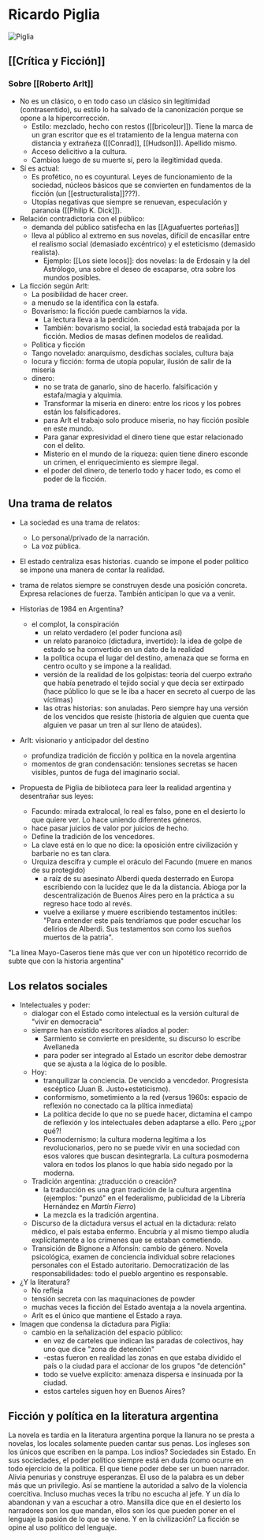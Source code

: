 # Ricardo Piglia

![Piglia](https://images.squarespace-cdn.com/content/v1/54ef4a93e4b01b969d320540/1490734236472-UZM9K3RA3RWEGSRUOPPZ/ke17ZwdGBToddI8pDm48kBIkQ6BpXxi_9dtfIasthhVZw-zPPgdn4jUwVcJE1ZvWQUxwkmyExglNqGp0IvTJZUJFbgE-7XRK3dMEBRBhUpzSaLj8w0YDPn2WHB8GJ_LztSXmqlyOsVSt0NebUuTxNFM_pkrYYVyX5hyB9gpLD9Y/image-asset.jpeg)

## [[Crítica y Ficción]]
### Sobre [[Roberto Arlt]]

- No es un clásico, o en todo caso un clásico sin legitimidad (contrasentido), su estilo lo ha salvado de la canonización porque se opone a la hipercorrección.
  - Estilo: mezclado, hecho con restos ([[bricoleur]]). Tiene la marca de un gran escritor que es el tratamiento de la lengua materna con distancia y extrañeza ([[Conrad]], [[Hudson]]). Apellido mismo.
  - Acceso delicitivo a la cultura.
  - Cambios luego de su muerte sí, pero la ilegitimidad queda.
- Sí es actual:
  - Es profético, no es coyuntural. Leyes de funcionamiento de la sociedad, núcleos básicos que se convierten en fundamentos de la ficción (un [[estructuralista]]???).
  - Utopías negativas que siempre se renuevan, especulación y paranoia ([[Philip K. Dick]]).
- Relación contradictoria con el público:
  - demanda del público satisfecha en las [[Aguafuertes porteñas]]
  - lleva al público al extremo en sus novelas, difícil de encasillar entre el realismo social (demasiado excéntrico) y el esteticismo (demasido realista).
    - Ejemplo: [[Los siete locos]]: dos novelas: la de Erdosain y la del Astrólogo, una sobre el deseo de escaparse, otra sobre los mundos posibles.
- La ficción según Arlt:
  - La posibilidad de hacer creer.
  - a menudo se la identifica con la estafa.
  - Bovarismo: la ficción puede cambiarnos la vida.
    - La lectura lleva a la perdición.
    - También: bovarismo social, la sociedad está trabajada por la ficción. Medios de masas definen modelos de realidad.
  - Política y ficción
  - Tango novelado: anarquismo, desdichas sociales, cultura baja
  - locura y ficción: forma de utopía popular, ilusión de salir de la miseria
  - dinero:       
    - no se trata de ganarlo, sino de hacerlo. falsificación y estafa/magia y alquimia.
    - Transformar la miseria en dinero: entre los ricos y los pobres están los falsificadores.
    - para Arlt el trabajo solo produce miseria, no hay ficción posible en este mundo. 
    - Para ganar expresividad el dinero tiene que estar relacionado con el delito.
    - Misterio en el mundo de la riqueza: quien tiene dinero esconde un crimen, el enriquecimiento es siempre ilegal.
    - el poder del dinero, de tenerlo todo y hacer todo, es como el poder de la ficción.

## Una trama de relatos
- La sociedad es una trama de relatos:
  - Lo personal/privado de la narración.
  - La voz pública.
- El estado centraliza esas historias. cuando se impone el poder político se impone una manera de contar la realidad. 
- trama de relatos siempre se construyen desde una posición concreta. Expresa relaciones de fuerza. También anticipan lo que va a venir.
- Historias de 1984 en Argentina?
  - el complot, la conspiración
    - un relato verdadero (el poder funciona así)
    - un relato paranoico (dictadura, invertido): la idea de golpe de estado se ha convertido en un dato de la realidad
    - la política ocupa el lugar del destino, amenaza que se forma en centro oculto y se impone a la realidad.
    - versión de la realidad de los golpistas: teoría del cuerpo extraño que había penetrado el tejido social y que decía ser extirpado (hace público lo que se le iba a hacer  en secreto al cuerpo de las víctimas)
    - las otras historias: son anuladas. Pero siempre hay una versión de los vencidos que resiste (historia de alguien que cuenta que alguien ve pasar un tren al sur lleno de ataúdes).
- Arlt: visionario y anticipador del destino    
  - profundiza tradición de ficción y política en la novela argentina
  - momentos de gran condensación: tensiones secretas se hacen visibles, puntos de fuga del imaginario social.
- Propuesta de Piglia de biblioteca para leer la realidad argentina y desentrañar sus leyes:
  
  - Facundo: mirada extralocal, lo real es falso, pone en el desierto lo que quiere ver. Lo hace uniendo diferentes géneros.
  - hace pasar juicios de valor por juicios de hecho. 
  - Define la tradición de los vencedores.
  - La clave está en lo que no dice: la oposición entre civilización y barbarie no es tan clara. 
  - Urquiza descifra y cumple el oráculo del Facundo (muere en manos de su protegido) 
    - a raíz de su asesinato Alberdi queda desterrado en Europa escribiendo con la lucidez que le da la distancia. Abioga por la descentralización de Buenos Aires pero en la práctica a su regreso hace todo al revés.
    - vuelve a exiliarse y muere escribiendo testamentos inútiles: "Para entender este país tendríamos que poder escuchar los
delirios de Alberdi. Sus testamentos son como los sueños muertos de la patria".

"La línea Mayo-Caseros tiene más
que ver con un hipotético recorrido de subte que con la historia argentina"

## Los relatos sociales

- Intelectuales y poder:
  - dialogar con el Estado como intelectual es la versión cultural de "vivir en democracia"
  - siempre han existido escritores aliados al poder:
    - Sarmiento se convierte en presidente, su discurso lo escribe Avellaneda
    - para poder ser integrado al Estado un escritor debe demostrar que se ajusta a la lógica de lo posible.
  - Hoy: 
    - tranquilizar la conciencia. De vencido a vencdedor. Progresista escéptico (Juan B. Justo+esteticismo).
    - conformismo, sometimiento a la red (versus 1960s: espacio de reflexión no conectado ca la plítica inmediata)
    - La política decide lo que no se puede hacer, dictamina el campo de reflexión y los intelectuales deben adaptarse a ello. Pero ¡¿por qué?!
    - Posmodernismo: la cultura moderna legitima a los revolucionarios, pero no se puede vivir en una sociedad con esos valores que buscan desintegrarla. La cultura posmoderna valora en todos los planos lo que había sido negado por la moderna.
  - Tradición argentina: ¿traducción o creación? 
    - la traducción es una gran tradición de la cultura argentina (ejemplos: "punzó" en el federalismo, publicidad de la Librería Hernández en *Martín Fierro*)
    - La mezcla es la tradición argentina.
  - Discurso de la dictadura versus el actual   en la dictadura: relato médico, el país estaba enfermo. Encubría y al mismo tiempo aludía explícitamente a los crímenes que se estaban cometiendo.
  - Transición de Bignone a Alfonsín: cambio de género. Novela psicológica, examen de conciencia individual sobre relaciones personales con el Estado autoritario. Democratización de las responsabilidades: todo el pueblo argentino es responsable. 
- ¿Y la literatura?
  - No refleja
  - tensión secreta con las maquinaciones de powder
  - muchas veces la ficción del Estado aventaja a la novela argentina. 
  - Arlt es el único que mantiene el Estado a raya.
- Imagen que condensa la dictadura para Piglia:
  - cambio en la señalización del espacio público: 
    - en vez de carteles que indican las paradas de colectivos, hay uno que dice "zona de detención"
    - -estas fueron en realidad las zonas en que estaba dividido el país o la ciudad para el accionar de los grupos "de detención"
    - todo se vuelve explícito: amenaza dispersa e insinuada por la ciudad.
    - estos carteles siguen hoy en Buenos Aires?
## Ficción y política en la literatura argentina
La novela es tardía en la literatura argentina porque la llanura no se presta a novelas, los locales solamente pueden cantar sus penas. Los ingleses son los únicos que escriben en la pampa.
Los indios? Sociedades sin Estado. En sus sociedades, el poder político siempre está en duda (como ocurre en todo ejercicio de la política. El que tiene poder debe ser un buen narrador. Alivia penurias y construye esperanzas. El uso de la palabra es un deber más que un privilegio. Así se mantiene la autoridad a salvo de la violencia coercitiva. Incluso muchas veces la tribu no escucha al jefe. Y un día lo abandonan y van a escuchar a otro. Mansilla dice que en el desierto los narradores son los que mandan, ellos son los que pueden poner en el lenguaje la pasión de lo que se viene.
Y en la civilización? La ficción se opine al uso político del lenguaje.



[//begin]: # "Autogenerated link references for markdown compatibility"
[roberto-arlt]: roberto-arlt "Roberto Arlt"
[//end]: # "Autogenerated link references"